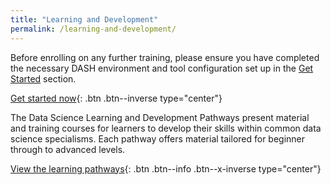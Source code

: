 ```yaml
---
title: "Learning and Development"
permalink: /learning-and-development/
---
```


Before enrolling on any further training, please ensure you have completed the necessary DASH environment and tool configuration 
set up in the [Get Started](/mm-starter/get-started) section. 

[Get started now](/mm-starter/get-started){: .btn .btn--inverse type="center"}

The Data Science Learning and Development Pathways present material and training courses for learners to develop their skills within common data science specialisms. Each pathway offers material tailored for beginner through to advanced levels.

[View the learning pathways](/mm-starter/learning-and-development/pathways){: .btn .btn--info .btn--x-inverse type="center"}